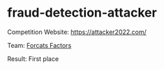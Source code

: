 # fraud-detection-attacker

Competition Website:
https://attacker2022.com/

Team:
[Forcats Factors](https://attacker2022.com/team-detail/9/)

Result:
First place
